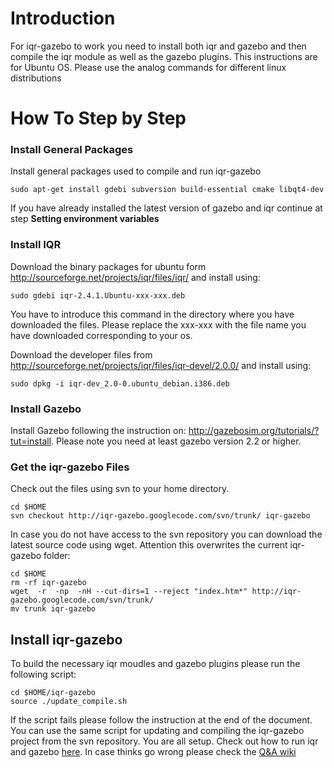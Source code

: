 # Introduction #

For iqr-gazebo to work you need to install both iqr and gazebo and then compile the iqr module as well as the gazebo plugins. This instructions are for Ubuntu OS. Please use the analog commands for different linux distributions


# How To Step by Step #

### Install General Packages ###
Install general packages used to compile and run iqr-gazebo
```
sudo apt-get install gdebi subversion build-essential cmake libqt4-dev 

```

If you have already installed the latest version of gazebo and iqr continue at step **Setting environment variables**

### Install IQR ###
Download the binary packages for ubuntu form http://sourceforge.net/projects/iqr/files/iqr/ and install using:
```
sudo gdebi iqr-2.4.1.Ubuntu-xxx-xxx.deb

```
You have to introduce this command in the directory where you have downloaded the files. Please replace the xxx-xxx with the file name you have downloaded corresponding to your os.


Download the developer files from http://sourceforge.net/projects/iqr/files/iqr-devel/2.0.0/ and install using:
```
sudo dpkg -i iqr-dev_2.0-0.ubuntu_debian.i386.deb

```

### Install Gazebo ###

Install Gazebo following the instruction on: http://gazebosim.org/tutorials/?tut=install. Please note you need at least gazebo version 2.2 or higher.

### Get the iqr-gazebo Files ###
Check out the files using svn to your home directory.
```
cd $HOME
svn checkout http://iqr-gazebo.googlecode.com/svn/trunk/ iqr-gazebo

```

In case you do not have access to the svn repository you can download the latest source code using wget. Attention this overwrites the current iqr-gazebo folder:
```
cd $HOME
rm -rf iqr-gazebo
wget  -r  -np  -nH --cut-dirs=1 --reject "index.htm*" http://iqr-gazebo.googlecode.com/svn/trunk/
mv trunk iqr-gazebo
```




## Install iqr-gazebo ##

To build the necessary iqr moudles and gazebo plugins please run the following script:
```
cd $HOME/iqr-gazebo
source ./update_compile.sh
```

If the script fails please follow the instruction at the end of the document. You can use the same script for updating and compiling the iqr-gazebo project from the svn repository.
You are all setup. Check out how to run iqr and gazebo [here](RunnginGazeboIQR.md). In case thinks go wrong please check the [Q&A wiki](QuestionAndAnswers.md)